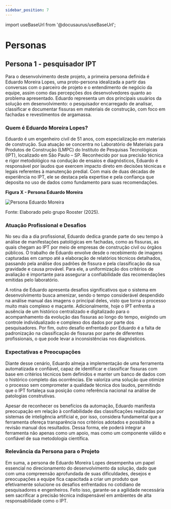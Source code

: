 ```yaml
---
sidebar_position: 7
---
```

import useBaseUrl from '@docusaurus/useBaseUrl';

# Personas

## Persona 1 - pesquisador IPT

Para o desenvolvimento deste projeto, a primeira persona definida é Eduardo Moreira Lopes, uma proto-persona idealizada a partir das conversas com o parceiro de projeto e o entendimento de negócio da equipe, assim como das percepções dos desenvolvedores quanto ao problema apresentado. Eduardo representa um dos principais usuários da solução em desenvolvimento: o pesquisador encarregado de analisar, classificar e documentar fissuras em materiais de construção, com foco em fachadas e revestimentos de argamassa.

### Quem é Eduardo Moreira Lopes?

Eduardo é um engenheiro civil de 51 anos, com especialização em materiais de construção. Sua atuação se concentra no Laboratório de Materiais para Produtos de Construção (LMPC) do Instituto de Pesquisas Tecnológicas (IPT), localizado em São Paulo – SP. Reconhecido por sua precisão técnica e rigor metodológico na condução de ensaios e diagnósticos, Eduardo é responsável por laudos que exercem impacto direto em decisões técnicas e legais referentes à manutenção predial. Com mais de duas décadas de experiência no IPT, ele se destaca pela expertise e pela confiança que deposita no uso de dados como fundamento para suas recomendações.

<div style={{textAlign:'center'}}>
    <p><strong>Figura X - Persona Eduardo Moreira </strong></p>
        <img
        src={useBaseUrl('/img/persona1.png')}
        alt="Persona Eduardo Moreira"
        title="Persona Eduardo Moreira"
        style={{maxWidth:'80%', height:'auto'}}
        />
    <p> Fonte: Elaborado pelo grupo Rooster (2025).</p>
</div>

### Atuação Profissional e Desafios

No seu dia a dia profissional, Eduardo dedica grande parte do seu tempo à análise de manifestações patológicas em fachadas, como as fissuras, as quais chegam ao IPT por meio de empresas de construção civil ou órgãos públicos. O trabalho de Eduardo envolve desde o recebimento de imagens capturadas em campo até a elaboração de relatórios técnicos detalhados, passando pela análise dos padrões de fissura e pela classificação da sua gravidade e causa provável. Para ele, a uniformização dos critérios de avaliação é importante para assegurar a confiabilidade das recomendações emitidas pelo laboratório.

A rotina de Eduardo apresenta desafios significativos que o sistema em desenvolvimento busca amenizar, sendo o tempo considerável despendido na análise manual das imagens o principal deles, visto que torna o processo muito mais complexo e maçante. Adicionalmente, hoje o IPT enfrenta a ausência de um histórico centralizado e digitalizado para o acompanhamento da evolução das fissuras ao longo do tempo, exigindo um controle individualizado e complexo dos dados por parte dos pesquisadores. Por fim, outro desafio enfrentado por Eduardo é a falta de padronização na classificação de fissuras por parte de diferentes profissionais, o que pode levar a inconsistências nos diagnósticos.


### Expectativas e Preocupações

Diante desse cenário, Eduardo almeja a implementação de uma ferramenta automatizada e confiável, capaz de identificar e classificar fissuras com base em critérios técnicos bem definidos e manter um banco de dados com o histórico completo das ocorrências. Ele valoriza uma solução que otimize o processo sem comprometer a qualidade técnica dos laudos, permitindo que o IPT fortaleça sua posição como referência nacional na análise de patologias construtivas.

Apesar de reconhecer os benefícios da automação, Eduardo manifesta preocupação em relação à confiabilidade das classificações realizadas por sistemas de inteligência artificial e, por isso, considera fundamental que a ferramenta ofereça transparência nos critérios adotados e possibilite a revisão manual dos resultados. Dessa forma, ele poderá integrar a ferramenta não apenas como um apoio, mas como um componente válido e confiável de sua metodologia científica.

### Relevância da Persona para o Projeto

Em suma, a persona de Eduardo Moreira Lopes desempenha um papel essencial no direcionamento do desenvolvimento da solução, dado que com uma compreensão aprofundada de suas dificuldades, desejos e preocupações a equipe fica capacitada a criar um produto que efetivamente solucione os desafios enfrentados no cotidiano de pesquisadores e engenheiros. Feito isso, garante-se a agilidade necessária sem sacrificar a precisão técnica indispensável em ambientes de alta responsabilidade como o IPT.